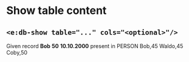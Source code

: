 # Show table content
## `<e:db-show table="..." cols="<optional>"/>`

<div>
    <e:summary/>
    <e:example name="Empty table">
        <e:then print="true">
            <e:db-show table="PERSON" cols="NAME"/>
            <e:db-show table="PERSON"/>
        </e:then>
    </e:example>
    <e:example name="Not empty table">
        <e:given>
            Given record <b c:set="#name">Bob</b>
                         <b c:set="#age">50</b>
                         <b c:set="#bd">10.10.2000</b>
            <span c:assertTrue="addRecord(#name, #age, #bd)">present</span> in PERSON
        </e:given>
        <e:then print="true">
            <e:db-show table="PERSON" cols="NAME, *AGE, **BIRTHDAY"/>
        </e:then>
    </e:example>
    <e:example name="Filtered table">
        <e:given>
            <e:db-set table="PERSON" cols="NAME, AGE">
                <row>Bob,45</row>
                <row>Waldo,45</row>
                <row>Coby,50</row>
            </e:db-set>
        </e:given>
        <e:then print="true">
        <div class="row no-gutters">
            <e:db-show table="PERSON" caption="Filtering for equality" cols="NAME, *AGE" where="AGE=45 AND NAME='Waldo'" style="width:50%"/>
            <e:db-show table="PERSON" caption="Filtering on an occurrence" cols="NAME, *AGE" where="AGE like '%5'" style="width:50%"/>
        </div>
        </e:then>
    </e:example>
</div>